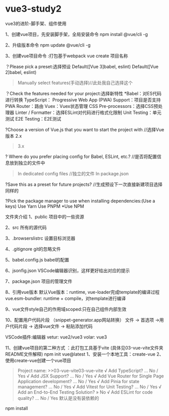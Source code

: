 # vue3-study2
vue3的进阶-脚手架、组件使用

1、创建vue项目，先安装脚手架，全局安装命令
npm install @vue/cli -g

2、升级版本命令
npm update @vue/cli -g

3、创建vue项目命令 :打包基于webpack
vue create 项目名称

？Please pick a preset:选择预设
 Default([Vue 3]babel, eslint)
 Default([Vue 2]babel, eslint)
>Manually select features(手动选择)//此处我自己选择这个

？Check the features needed for your project:选择新特性
*Babel：对ES代码进行转换
 TypeScript：
 Progressive Web App (PWA) Support：项目是否支持PWA
 Router：路由
 Vuex：Vuex状态管理
 CSS Pre-processors：选择CSS预处理器
 Linter / Formatter：选择ESLint对代码进行格式化限制
 Unit Testing：单元测试
 E2E Testing：E2E测试

?Choose a version of Vue.js that you want to start the project with //选择Vue版本
 2.x
>3.x

? Where do you prefer placing config for Babel, ESLint, etc.? //是否将配置信息放到独立的文件中
>In dedicated config files //独立的文件
 In package.json

?Save this as a preset for future projects? //生成预设下一次直接新建项目选择同样的

?Pick the package manager to use when installing dependencies:(Use a keys)
 Use Yarn
 Use PNPM
*Use NPM


文件夹介绍
1、public
项目中的一些资源

2、src
所有的源代码

3、.browserslistrc
设置目标浏览器

4、.gitignore
git的忽略文件

5、babel.config.js
babel的配置

6、jsonfig.json
VSCode编辑器识别，这样更好给出对应的提示

7、package.json
项目的管理文件

8、引用vue版本
默认Vue版本：runtime, vue-loader完成template的编译过程
vue.esm-bundler: runtime + compile，对template进行编译

9、vue文件style自己的作用域scoped:只在自己组件内部生效
<style scoped></style>

10、配置用户代码片段 （snippet-generator.app网站转换）
文件 -> 首选项 ->用户代码片段 -> 选择vue文件 -> 粘贴添加代码

VSCode插件:编辑器
vetur: vue2/vue3
volar: vue3


11、创建vue项目的第二种方式  ：此打包工具基于vite
(具体见03-vue-vite文件夹README文件解释)
npm init vue@latest 
1、安装一个本地工具：create-vue
2、使用create-vue创建一个vue项目

>Project name: >>03-vue-vite03-vue-vite
√ Add TypeScript? ... No / Yes
√ Add JSX Support? ... No / Yes
√ Add Vue Router for Single Page Application development? ... No / Yes
√ Add Pinia for state management? ... No / Yes
√ Add Vitest for Unit Testing? ... No / Yes
√ Add an End-to-End Testing Solution? » No
√ Add ESLint for code quality? ... No / Yes
默认是没有装依赖的

npm install